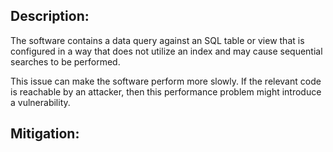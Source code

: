 ## Description:

The software contains a data query against an SQL table or view that is configured in a way that does not utilize an index and may cause sequential searches to be performed.

This issue can make the software perform more slowly. If the relevant code is reachable by an attacker, then this performance problem might introduce a vulnerability.

## Mitigation:

